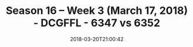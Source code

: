 ---
title: Season 16 – Week 3 (March 17, 2018) - DCGFFL - 6347 vs 6352
teams_score:
- team: 6347
  score: 32
- team: 6352
  score: 31
mvp: Devaughn Wilson, Jordan Anderson
game-ball: Andrew Grafton, Alex Martello
season: 16
week: 3
date: '2018-03-20T21:00:42'
pageid: season-16-week-3-march-17-2018-6347-vs-6352
---